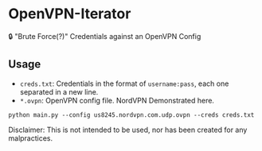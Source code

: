 # OpenVPN-Iterator
🔒 "Brute Force(?)" Credentials against an OpenVPN Config

## Usage
- `creds.txt`: Credentials in the format of `username:pass`, each one separated in 
a new line.
- `*.ovpn`: OpenVPN config file. NordVPN Demonstrated here. 

```shell
python main.py --config us8245.nordvpn.com.udp.ovpn --creds creds.txt
```

Disclaimer: This is not intended to be used, nor has been created for any malpractices. 
